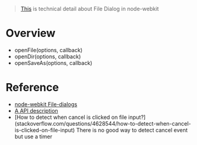 > [This](https://github.com/nwjs/nw.js/wiki/File-dialogs) is technical detail about File Dialog in node-webkit

# Overview
- openFile(options, callback)
- openDir(options, callback)
- openSaveAs(options, callback)

# Reference
- [node-webkit File-dialogs](https://github.com/nwjs/nw.js/wiki/File-dialogs)
- [A API description](https://github.com/DWand/nw-fileDialog)
- [How to detect when cancel is clicked on file input?]
  (stackoverflow.com/questions/4628544/how-to-detect-when-cancel-is-clicked-on-file-input)
  There is no good way to detect cancel event but use a timer